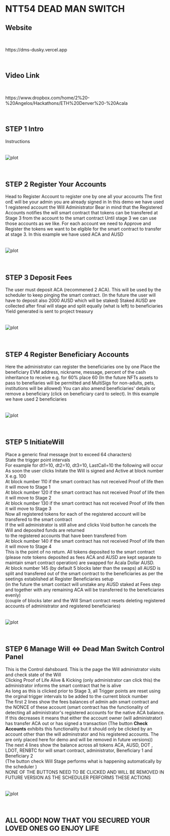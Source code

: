 # NTT54 DEAD MAN SWITCH

## Website
<br>
<p> https://dms-dusky.vercel.app </p>
<br>

## Video Link
<br>
<p> https://www.dropbox.com/home/2%20-%20Angelos/Hackathons/ETH%20Denver%20-%20Acala </p>
<br>

## STEP 1 Intro
Instructions
<br>
<br>
<br>
![plot](./Printscreens/Intro.png)
<br>
<br>
<br>
## STEP 2 Register Your Accounts
Head to Register Account to register one by one all your accounts
The first onE will be your admin you are already signed in 
In this demo we have used 1 registered account the Will Administrator
Bear in mind that the Registered Accounts notifies the will smart contract that 
tokens can be transfered at Stage 3 from the account to the smart contract
Until stage 3 we can use those accounts as we like.
For each account we need to Approve and Register the tokens we want to be elgible for 
the smart contract to transfer at stage 3. In this example we have used ACA and AUSD
<br>
<br>
<br>
![plot](./Printscreens/RegisterAdminAccounts.png)
<br>
<br>
<br>				
## STEP 3 Deposit Fees 
The user must deposit ACA (recommened 2 ACA). This will be used by the scheduler to keep
pinging the smart contract.
(In the future the user will have to deposit also 2000 AUSD which will be staked)
Staked AUSD are collected after final will stage and split equally (what is left) to beneficiaries
Yield generated is sent to project treasury
<br>
<br>
<br>
![plot](./Printscreens/Fees.png)
<br>
<br>
<br>				
## STEP 4 Register Beneficiary Accounts
Here the administrator can register the beneficiaries one by one 
Place the beneficiary EVM address, nickname, message, percent of the cash inheritance to receive e.g. for 60% place 60
(In the future NFTs assets to pass to benefiaries will be permitted and MultiSigs for non-adults, pets, institutions will be allowed)
You can also amend beneficiaries' details or remove a beneficiary (click on beneficiary card to select). 
In this example we have used 2 beneficiaries
<br>
<br>
<br>
![plot](./Printscreens/RegisterBeneficiaries.png)
<br>
<br>
<br>
## STEP 5 InitiateWill
Place a generic final message (not to exceed 64 characters) <br>
State the trigger point intervals <br>
For example for dt1=10, dt2=10, dt3=10, LastCall=10 the following will occur <br>
As soon the user clicks Initate the Will is signed and Active at block number X e.g. 100<br>
At block number 110 if the smart contract has not received Proof of life then it will move to Stage 1<br>
At block number 120 if the smart contract has not received Proof of life then it will move to Stage 2<br>
At block number 130 if the smart contract has not received Proof of life then it will move to Stage 3<br>
    Now all registered tokens for each of the registered account will be transfered to the smart contract<br>
    If the will administrator is still alive and clicks Void button he cancels the Will and deposited funds are returned <br>to the registered accounts that have been transfered from <br>
At block number 140 if the smart contract has not received Proof of life then it will move to Stage 4<br>
    This is the point of no return. All tokens deposited to the smart contract (please note tokens deposited as fees ACA and AUSD are kept separate to maintain smart contract operation)
    are swapped for Acala Dollar AUSD.<br>
At block number 145 (by default 5 blocks later than the swaps) all AUSD is split and transfered out of the smart contract to the beneficiaries as per the seetings established at Register Beneficiaries setup<br>
(in the future the smart contact will unstake any AUSD staked at Fees step and together with any remaining ACA will be transferred to the beneficiaries evenly)<br>
(couple of blocks later and the Will Smart contract resets deleting registered accounts of administrator and registered beneficiaries)
<br>
<br>
<br>
![plot](./Printscreens/InitiateWill.png)
<br>
<br>
<br>
## STEP 6 Manage Will <=> Dead Man Switch Control Panel
This is the Control dahsboard. This is the page the Will administrator visits and check state of the Will<br>
Clicking Proof of Life <span>Alive & Kicking</span> (only administrator can click this) the administrator informs the smart contract that he is alive <br>
As long as this is clicked prior to Stage 3, all Trigger points are reset using the orginal trigger intervals to be added to the current block number <br>
The first 2 lines show the fees balances of admin adn smart contract and the NONCE of these account 
(smart contract has the functionality of detecting all administrator's registered accounts for the native ACA balance. If this decreases it means that either the account owner (will administrator)
has transfer ACA out or has signed a transaction (The button <strong>Check Accounts</strong> exhibits this functionality but it should only be clicked by an account other than the will adminstrator and his registered accounts. The are only placed here for demo and will be removed in future versions))<br>
The next 4 lines show the balance across all tokens ACA, AUSD, DOT , LDOT, RENBTC for 
will smart contract, administrator, Beneficiary 1 and Beneficiary 2<br>
(The button check Will Stage performs what is happening automatically by the scheduler )<br>
NONE OF THE BUTTONS NEED TO BE CLICKED AND WILL BE REMOVED IN FUTURE VERSION AS THE SCHEDULER PERFORMS THESE ACTIONS
<br>
<br>
<br>
![plot](./Printscreens/ManageWill.png)
<br>
<br>
<br>
## ALL GOOD! NOW THAT YOU SECURED YOUR LOVED ONES GO ENJOY LIFE
<br>
<br>
<br>